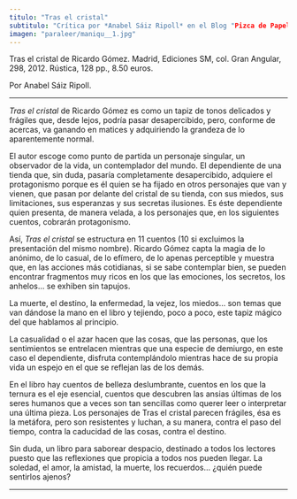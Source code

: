 ```yaml
---
titulo: "Tras el cristal"
subtitulo: "Crítica por *Anabel Sáiz Ripoll* en el Blog "Pizca de Papel", enero de 2013"
imagen: "paraleer/maniqu__1.jpg"
---
```

Tras el cristal de Ricardo Gómez. Madrid, Ediciones SM, col. Gran Angular, 298, 2012. Rústica, 128 pp., 8.50 euros.

Por Anabel Sáiz Ripoll.

* * *

_Tras el cristal_ de Ricardo Gómez es como un tapiz de tonos delicados y frágiles que, desde lejos, podría pasar desapercibido, pero, conforme de acercas, va ganando en matices y adquiriendo la grandeza de lo aparentemente normal.

El autor escoge como punto de partida un personaje singular, un observador de la vida, un contemplador del mundo. El dependiente de una tienda que, sin duda, pasaría completamente desapercibido, adquiere el protagonismo porque es él quien se ha fijado en otros personajes que van y vienen, que pasan por delante del cristal de su tienda, con sus miedos, sus limitaciones, sus esperanzas y sus secretas ilusiones. Es éste dependiente quien presenta, de manera velada, a los personajes que, en los siguientes cuentos, cobrarán protagonismo.

Así, _Tras el cristal_ se estructura en 11 cuentos (10 si excluimos la presentación del mismo nombre). Ricardo Gómez capta la magia de lo anónimo, de lo casual, de lo efímero, de lo apenas perceptible y muestra que, en las acciones más cotidianas, si se sabe contemplar bien, se pueden encontrar fragmentos muy ricos en los que las emociones, los secretos, los anhelos… se exhiben sin tapujos.

La muerte, el destino, la enfermedad, la vejez, los miedos… son temas que van dándose la mano en el libro y tejiendo, poco a poco, este tapiz mágico del que hablamos al principio.

La casualidad o el azar hacen que las cosas, que las personas, que los sentimientos se entrelacen mientras que una especie de demiurgo, en este caso el dependiente, disfruta contemplándolo mientras hace de su propia vida un espejo en el que se reflejan las de los demás.

En el libro hay cuentos de belleza deslumbrante, cuentos en los que la ternura es el eje esencial, cuentos que descubren las ansias últimas de los seres humanos que a veces son tan sencillas como querer leer o interpretar una última pieza. Los personajes de Tras el cristal parecen frágiles, ésa es la metáfora, pero son resistentes y luchan, a su manera, contra el paso del tiempo, contra la caducidad de las cosas, contra el destino.

Sin duda, un libro para saborear despacio, destinado a todos los lectores puesto que las reflexiones que propicia a todos nos pueden llegar. La soledad, el amor, la amistad, la muerte, los recuerdos… ¿quién puede sentirlos ajenos?

* * *
